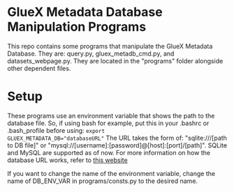 # GlueX Metadata Database Manipulation Programs
This repo contains some programs that manipulate the GlueX Metadata Database. They are: query.py, gluex_metadb_cmd.py, and datasets_webpage.py. They are located in the 
"programs" folder alongside other dependent files.
# Setup 
These programs use an environment variable that shows the path to the database file. So, if using bash for example, put this in your .bashrc or .bash_profile before using:
<code>export GLUEX_METADATA_DB="databaseURL"</code> The URL takes the form of: "sqlite:///[path to DB file]" or "mysql://[username]:[password]@[host]:[port]/[path]".
SQLite and MySQL are supported as of now. 
For more information on how the database URL works, refer to <a href="http://docs.sqlalchemy.org/en/latest/core/engines.html#database-urls">this website</a>

If you want to change the name of the environment variable, change the name of DB_ENV_VAR in programs/consts.py to the desired name.

